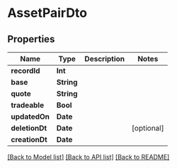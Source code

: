 # AssetPairDto

## Properties
Name | Type | Description | Notes
------------ | ------------- | ------------- | -------------
**recordId** | **Int** |  | 
**base** | **String** |  | 
**quote** | **String** |  | 
**tradeable** | **Bool** |  | 
**updatedOn** | **Date** |  | 
**deletionDt** | **Date** |  | [optional] 
**creationDt** | **Date** |  | 

[[Back to Model list]](../README.md#documentation-for-models) [[Back to API list]](../README.md#documentation-for-api-endpoints) [[Back to README]](../README.md)


